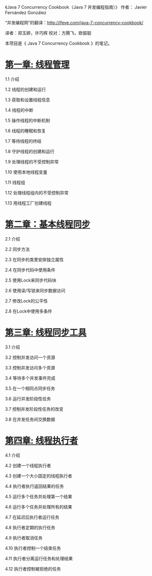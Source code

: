 《Java 7 Concurrency Cookbook（Java 7 并发编程指南）》   作者： Javier Fernández González

“并发编程网”的翻译：http://ifeve.com/java-7-concurrency-cookbook/

译者：郑玉婷，许巧辉 校对：方腾飞，欧振聪  

本项目是《 Java 7 Concurrency Cookbook 》的笔记。

# [第一章: 线程管理](docs/chapter1.md)

1.1 介绍 

1.2 线程的创建和运行 

1.3 获取和设置线程信息 

1.4 线程的中断 

1.5 操作线程的中断机制 

1.6 线程的睡眠和恢复 

1.7 等待线程的终结 

1.8 守护线程的创建和运行 

1.9 处理线程的不受控制异常 

1.10 使用本地线程变量

1.11 线程组

1.12 处理线程组内的不受控制异常

1.13 用线程工厂创建线程

# [第二章：基本线程同步](docs/chapter2.md)

2.1 介绍 

2.2 同步方法 

2.3 在同步的类里安排独立属性

2.4 在同步代码中使用条件

2.5 使用Lock来同步代码块

2.6 使用读/写锁来同步数据访问

2.7 修改Lock的公平性

2.8 在Lock中使用多条件

# [第三章: 线程同步工具](docs/chapter3.md)

3.1 介绍

3.2 控制并发访问一个资源

3.3 控制并发访问多个资源

3.4 等待多个并发事件完成

3.5 在一个相同点同步任务

3.6 运行并发阶段性任务

3.7 控制并发阶段性任务的改变

3.8 在并发任务间交换数据

# [第四章: 线程执行者](docs/chapter4.md)

4.1 介绍 

4.2 创建一个线程执行者 

4.3 创建一个大小固定的线程执行者 

4.4 执行者执行返回结果的任务 

4.5 运行多个任务并处理第一个结果 

4.6 运行多个任务并处理所有的结果

4.7 在延迟后执行者运行任务

4.8 执行者定期的执行任务

4.9 执行者取消任务 

4.10 执行者控制一个结束任务 

4.11 执行者分离运行任务和处理结果 

4.12 执行者控制被拒绝的任务